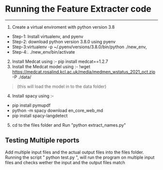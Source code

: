 # Running the Feature Extracter code
***
1. Create a virtual enviroment with python version 3.8
 * Step-1: Install virtualenv, and pyenv
 * Step-2: download python version 3.8.0 using pyenv
 * Step-3:virtualenv -p ~/.pyenv/versions/3.8.0/bin/python ./new_env,
 * Step-4:. ./new_env/bin/activate
2. Install Medcat using :- pip install medcat==1.2.7
3. Install the Medcat model using :- 
!wget https://medcat.rosalind.kcl.ac.uk/media/medmen_wstatus_2021_oct.zip -P ./data/
>(this will load the model in to the data folder)
4. Install spacy using :- 
 * pip install pymupdf
 * python -m spacy download en_core_web_md
 * pip install spacy-langdetect
5. cd to the files folder and Run "python extract_names.py" 
## Testing Multiple reports
Add multiple input files and the actual output files into the files folder.
Running the script " python test.py ", will run the program on multiple input files and checks wether the input and the output files match
